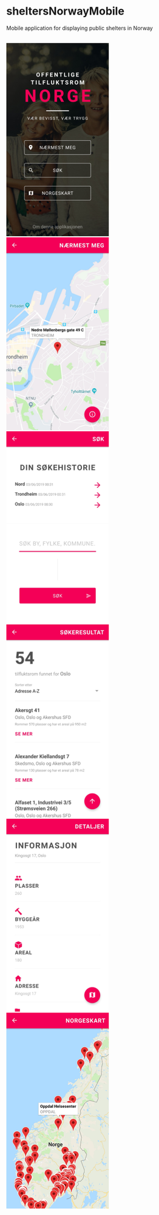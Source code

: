 # sheltersNorwayMobile

Mobile application for displaying public shelters in Norway
<br>
<br>
<p float="left">
  <img src="https://github.com/sanderhelleso/sheltersNorwayMobile/blob/master/github/6.jpg" alt="app gif" width=270>
  <img src="https://github.com/sanderhelleso/sheltersNorwayMobile/blob/master/github/5.jpg" alt="app gif" width=270>
  <img src="https://github.com/sanderhelleso/sheltersNorwayMobile/blob/master/github/4.jpg" alt="app gif" width=270>
  <img src="https://github.com/sanderhelleso/sheltersNorwayMobile/blob/master/github/3.jpg" alt="app gif" width=270>
  <img src="https://github.com/sanderhelleso/sheltersNorwayMobile/blob/master/github/2.jpg" alt="app gif" width=270>
  <img src="https://github.com/sanderhelleso/sheltersNorwayMobile/blob/master/github/1.jpg" alt="app gif" width=270>
</p>
<br>
